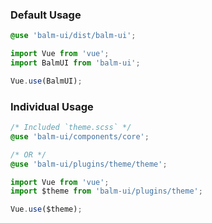 ### Default Usage

```scss
@use 'balm-ui/dist/balm-ui';
```

```js
import Vue from 'vue';
import BalmUI from 'balm-ui';

Vue.use(BalmUI);
```

### Individual Usage

```scss
/* Included `theme.scss` */
@use 'balm-ui/components/core';

/* OR */
@use 'balm-ui/plugins/theme/theme';
```

```js
import Vue from 'vue';
import $theme from 'balm-ui/plugins/theme';

Vue.use($theme);
```
